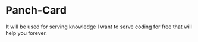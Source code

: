 # Panch-Card
It will be used for serving knowledge I want to serve coding for free that will help you forever.
